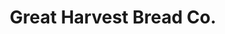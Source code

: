 ---
title: "Great Harvest Bread Co."
url: /upper-arlington/great-harvest-bread-co/
shop: Bäckerei
---